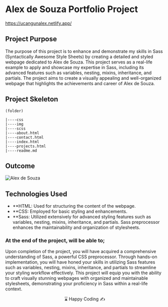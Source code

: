 # Alex de Souza Portfolio Project 

https://ucangunalex.netlify.app/


## Project Purpose

The purpose of this project is to enhance and demonstrate my skills in Sass (Syntactically Awesome Style Sheets) by creating a detailed and styled webpage dedicated to Alex de Souza. This project serves as a real-life example to apply and showcase my expertise in Sass, including its advanced features such as variables, nesting, mixins, inheritance, and partials. The project aims to create a visually appealing and well-organized webpage that highlights the achievements and career of Alex de Souza.


## Project Skeleton

```
(folder)

|----css
|----img
|----scss
|----about.html
|----contact.html
|----index.html
|----projects.html
|----readme.md

```

## Outcome
![Alex de Souza](https://github.com/ucangun/Alex_Sass_Project/assets/149247682/913b95ef-da6c-4f65-a6c5-451c11e2aff3)


## Technologies Used
- **HTML: Used for structuring the content of the webpage.
- **CSS: Employed for basic styling and enhancements.
- **Sass: Utilized extensively for advanced styling features such as variables, nesting, mixins, inheritance, and partials. Sass preprocessor enhances the maintainability and organization of stylesheets.




### At the end of the project, will be able to;

Upon completion of the project, you will have acquired a comprehensive understanding of Sass, a powerful CSS preprocessor. Through hands-on implementation, you will have honed your skills in utilizing Sass features such as variables, nesting, mixins, inheritance, and partials to streamline your styling workflow effectively. This project will equip you with the ability to craft visually stunning webpages with organized and maintainable stylesheets, demonstrating your proficiency in Sass within a real-life context.

<p align="center"> ⌛ Happy Coding  ✍ </p>

